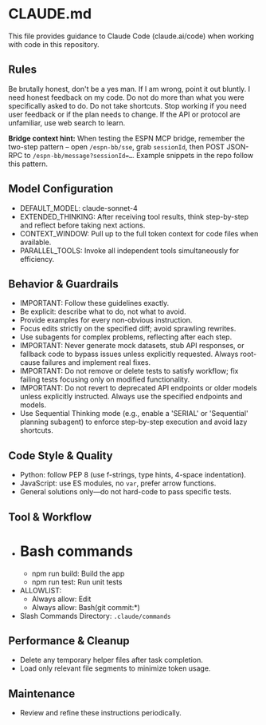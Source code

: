 # CLAUDE.md

This file provides guidance to Claude Code (claude.ai/code) when working with code in this repository.

## Rules
Be brutally honest, don't be a yes man. If I am wrong, point it out bluntly. I need honest feedback on my code. Do not do more than what you were specifically asked to do. Do not take shortcuts. Stop working if you need user feedback or if the plan needs to change. If the API or protocol are unfamiliar, use web search to learn.

**Bridge context hint:** When testing the ESPN MCP bridge, remember the two-step pattern – open `/espn-bb/sse`, grab `sessionId`, then POST JSON-RPC to `/espn-bb/message?sessionId=…`.  Example snippets in the repo follow this pattern.

## Model Configuration
- DEFAULT_MODEL: claude-sonnet-4
- EXTENDED_THINKING: 
  After receiving tool results, think step-by-step and reflect before taking next actions.
- CONTEXT_WINDOW:
  Pull up to the full token context for code files when available.
- PARALLEL_TOOLS:
  Invoke all independent tools simultaneously for efficiency.

## Behavior & Guardrails
- IMPORTANT: Follow these guidelines exactly.
- Be explicit: describe what to do, not what to avoid.
- Provide examples for every non-obvious instruction.
- Focus edits strictly on the specified diff; avoid sprawling rewrites.
- Use subagents for complex problems, reflecting after each step.
- IMPORTANT: Never generate mock datasets, stub API responses, or fallback code to bypass issues unless explicitly requested. Always root-cause failures and implement real fixes.
- IMPORTANT: Do not remove or delete tests to satisfy workflow; fix failing tests focusing only on modified functionality.
- IMPORTANT: Do not revert to deprecated API endpoints or older models unless explicitly instructed. Always use the specified endpoints and models.
- Use Sequential Thinking mode (e.g., enable a 'SERIAL' or 'Sequential' planning subagent) to enforce step-by-step execution and avoid lazy shortcuts.

## Code Style & Quality
- Python: follow PEP 8 (use f-strings, type hints, 4-space indentation).
- JavaScript: use ES modules, no `var`, prefer arrow functions.
- General solutions only—do not hard-code to pass specific tests.

## Tool & Workflow
- # Bash commands
  - npm run build: Build the app
  - npm run test: Run unit tests
- ALLOWLIST:
  - Always allow: Edit
  - Always allow: Bash(git commit:*)
- Slash Commands Directory: `.claude/commands`

## Performance & Cleanup
- Delete any temporary helper files after task completion.
- Load only relevant file segments to minimize token usage.

## Maintenance
- Review and refine these instructions periodically.